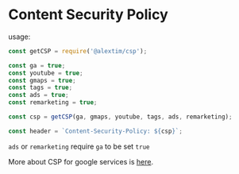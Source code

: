 # Content Security Policy

usage:

```js
const getCSP = require('@alextim/csp');

const ga = true;
const youtube = true;
const gmaps = true;
const tags = true;
const ads = true;
const remarketing = true;

const csp = getCSP(ga, gmaps, youtube, tags, ads, remarketing);

const header = `Content-Security-Policy: ${csp}`;
```

`ads` or `remarketing` require `ga` to be set `true`

More about CSP for google services is [here](https://developers.google.com/tag-manager/web/csp).
